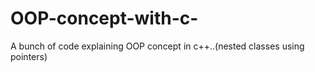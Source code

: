 # OOP-concept-with-c-
A bunch of code explaining OOP concept in c++..(nested classes using pointers)
